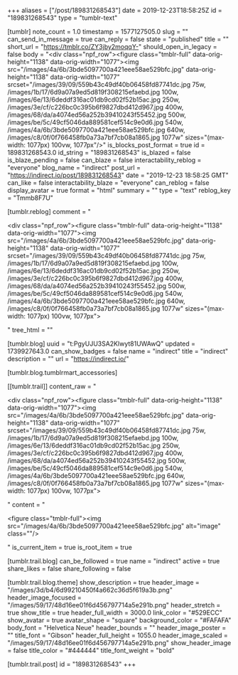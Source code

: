 +++
aliases = ["/post/189831268543"]
date = 2019-12-23T18:58:25Z
id = "189831268543"
type = "tumblr-text"

[tumblr]
note_count = 1.0
timestamp = 1577127505.0
slug = ""
can_send_in_message = true
can_reply = false
state = "published"
title = ""
short_url = "https://tmblr.co/ZY3jby2moqqY-"
should_open_in_legacy = false
body = "<div class=\"npf_row\"><figure class=\"tmblr-full\" data-orig-height=\"1138\" data-orig-width=\"1077\"><img src=\"/images/4a/6b/3bde5097700a421eee58ae529bfc.jpg\" data-orig-height=\"1138\" data-orig-width=\"1077\" srcset=\"/images/39/09/559b43c49df40b06458fd87741dc.jpg 75w, /images/1b/17/6d9a07a9ed5d819f308215efaebd.jpg 100w, /images/6e/13/6deddf316ac01db9cd02f52b15ac.jpg 250w, /images/3e/cf/c226bc0c395b6f9827dbd412d967.jpg 400w, /images/68/da/a4074ed56a252b39410243f55452.jpg 500w, /images/be/5c/49cf5046da889581cef514c9e0d6.jpg 540w, /images/4a/6b/3bde5097700a421eee58ae529bfc.jpg 640w, /images/c8/0f/0f766458fb0a73a7bf7cb08a1865.jpg 1077w\" sizes=\"(max-width: 1077px) 100vw, 1077px\"/></figure></div>"
is_blocks_post_format = true
id = 189831268543.0
id_string = "189831268543"
is_blazed = false
is_blaze_pending = false
can_blaze = false
interactability_reblog = "everyone"
blog_name = "indirect"
post_url = "https://indirect.io/post/189831268543"
date = "2019-12-23 18:58:25 GMT"
can_like = false
interactability_blaze = "everyone"
can_reblog = false
display_avatar = true
format = "html"
summary = ""
type = "text"
reblog_key = "Tmmb8F7U"

[tumblr.reblog]
comment = "<p><div class=\"npf_row\"><figure class=\"tmblr-full\" data-orig-height=\"1138\" data-orig-width=\"1077\"><img src=\"/images/4a/6b/3bde5097700a421eee58ae529bfc.jpg\" data-orig-height=\"1138\" data-orig-width=\"1077\" srcset=\"/images/39/09/559b43c49df40b06458fd87741dc.jpg 75w, /images/1b/17/6d9a07a9ed5d819f308215efaebd.jpg 100w, /images/6e/13/6deddf316ac01db9cd02f52b15ac.jpg 250w, /images/3e/cf/c226bc0c395b6f9827dbd412d967.jpg 400w, /images/68/da/a4074ed56a252b39410243f55452.jpg 500w, /images/be/5c/49cf5046da889581cef514c9e0d6.jpg 540w, /images/4a/6b/3bde5097700a421eee58ae529bfc.jpg 640w, /images/c8/0f/0f766458fb0a73a7bf7cb08a1865.jpg 1077w\" sizes=\"(max-width: 1077px) 100vw, 1077px\"></figure></div></p>"
tree_html = ""

[tumblr.blog]
uuid = "t:PgyUJU3SA2Klwyt81UWAwQ"
updated = 1739927643.0
can_show_badges = false
name = "indirect"
title = "indirect"
description = ""
url = "https://indirect.io/"

[tumblr.blog.tumblrmart_accessories]

[[tumblr.trail]]
content_raw = "<p><div class=\"npf_row\"><figure class=\"tmblr-full\" data-orig-height=\"1138\" data-orig-width=\"1077\"><img src=\"/images/4a/6b/3bde5097700a421eee58ae529bfc.jpg\" data-orig-height=\"1138\" data-orig-width=\"1077\" srcset=\"/images/39/09/559b43c49df40b06458fd87741dc.jpg 75w, /images/1b/17/6d9a07a9ed5d819f308215efaebd.jpg 100w, /images/6e/13/6deddf316ac01db9cd02f52b15ac.jpg 250w, /images/3e/cf/c226bc0c395b6f9827dbd412d967.jpg 400w, /images/68/da/a4074ed56a252b39410243f55452.jpg 500w, /images/be/5c/49cf5046da889581cef514c9e0d6.jpg 540w, /images/4a/6b/3bde5097700a421eee58ae529bfc.jpg 640w, /images/c8/0f/0f766458fb0a73a7bf7cb08a1865.jpg 1077w\" sizes=\"(max-width: 1077px) 100vw, 1077px\"></figure></div></p>"
content = "<p><figure class=\"tmblr-full\"><img src=\"/images/4a/6b/3bde5097700a421eee58ae529bfc.jpg\" alt=\"image\" class=\"\"/></figure></p>"
is_current_item = true
is_root_item = true

[tumblr.trail.blog]
can_be_followed = true
name = "indirect"
active = true
share_likes = false
share_following = false

[tumblr.trail.blog.theme]
show_description = true
header_image = "/images/3d/b4/6d99210450f4a662c36d5f619a3b.png"
header_image_focused = "/images/59/17/48d16ee01f6d456797714a5e291b.png"
header_stretch = true
show_title = true
header_full_width = 3000.0
link_color = "#529ECC"
show_avatar = true
avatar_shape = "square"
background_color = "#FAFAFA"
body_font = "Helvetica Neue"
header_bounds = ""
header_image_poster = ""
title_font = "Gibson"
header_full_height = 1055.0
header_image_scaled = "/images/59/17/48d16ee01f6d456797714a5e291b.png"
show_header_image = false
title_color = "#444444"
title_font_weight = "bold"

[tumblr.trail.post]
id = "189831268543"
+++

